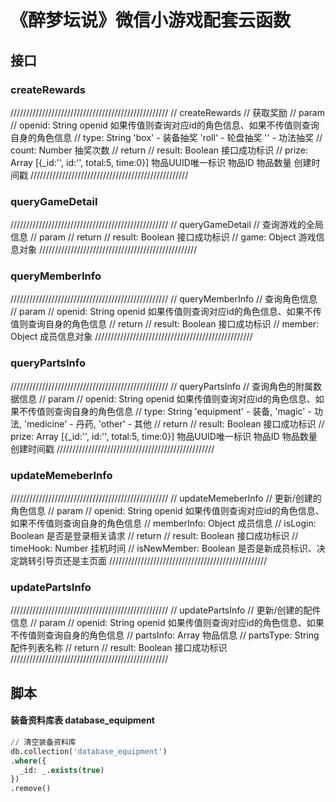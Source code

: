 # 《醉梦坛说》微信小游戏配套云函数

## 接口

### createRewards
//////////////////////////////////////////////////
// createRewards
// 获取奖励
// param 
// openid: String       openid 如果传值则查询对应id的角色信息、如果不传值则查询自身的角色信息
// type: String         'box' - 装备抽奖  'roll' - 轮盘抽奖 '' - 功法抽奖
// count: Number        抽奖次数
// return
// result: Boolean      接口成功标识
// prize: Array         [{_id:'', id:'', total:5, time:0}] 物品UUID唯一标识 物品ID 物品数量 创建时间戳
//////////////////////////////////////////////////

### queryGameDetail
//////////////////////////////////////////////////
// queryGameDetail
// 查询游戏的全局信息
// param 
// return
// result: Boolean      接口成功标识
// game: Object         游戏信息对象
//////////////////////////////////////////////////

### queryMemberInfo
//////////////////////////////////////////////////
// queryMemberInfo
// 查询角色信息
// param 
// openid: String       openid 如果传值则查询对应id的角色信息、如果不传值则查询自身的角色信息
// return
// result: Boolean      接口成功标识
// member: Object       成员信息对象
//////////////////////////////////////////////////

### queryPartsInfo
//////////////////////////////////////////////////
// queryPartsInfo
// 查询角色的附属数据信息
// param 
// openid: String       openid 如果传值则查询对应id的角色信息、如果不传值则查询自身的角色信息
// type: String         'equipment' - 装备, 'magic' - 功法, 'medicine' - 丹药, 'other' - 其他
// return
// result: Boolean      接口成功标识
// prize: Array         [{_id:'', id:'', total:5, time:0}] 物品UUID唯一标识 物品ID 物品数量 创建时间戳
//////////////////////////////////////////////////

### updateMemeberInfo
//////////////////////////////////////////////////
// updateMemeberInfo
// 更新/创建的角色信息
// param 
// openid: String       openid 如果传值则查询对应id的角色信息、如果不传值则查询自身的角色信息
// memberInfo: Object   成员信息
// isLogin: Boolean     是否是登录相关请求
// return
// result: Boolean      接口成功标识
// timeHook: Number     挂机时间
// isNewMember: Boolean 是否是新成员标识、决定跳转引导页还是主页面
//////////////////////////////////////////////////

### updatePartsInfo
//////////////////////////////////////////////////
// updatePartsInfo
// 更新/创建的配件信息
// param 
// openid: String       openid 如果传值则查询对应id的角色信息、如果不传值则查询自身的角色信息
// partsInfo: Array     物品信息
// partsType: String    配件列表名称
// return
// result: Boolean      接口成功标识
//////////////////////////////////////////////////

## 脚本
#### 装备资料库表 database_equipment

``` sql
// 清空装备资料库
db.collection('database_equipment')
.where({
  _id: _.exists(true)
})
.remove()
```